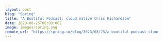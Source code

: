 ```yaml
---
layout: post
blog: "Spring"
title: "A Bootiful Podcast: cloud native Chris Richardson"
date: 2023-08-25T00:00:00Z
image: images/spring.png
remote_url: "https://spring.io/blog/2023/08/25/a-bootiful-podcast-cloud-native-chris-richardson"
---
```


